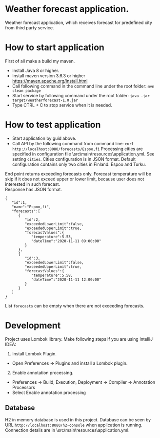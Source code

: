 # Weather forecast application.
Weather forecast application, which receives forecast for predefined city from third party service.

# How to start application
First of all make a build my maven.
 - Install Java 8 or higher.
 - Install maven version 3.6.3 or higher https://maven.apache.org/install.html
 - Call following command in the command line under the root folder:
 `mvn clean package`
 - Start service by following command under the root folder:
 `java -jar target/weatherforecast-1.0.jar`
 - Type CTRL + C to stop service when it is needed.

# How to test application
- Start application by guid above.
- Call API by the following command from command line:
`curl http://localhost:8080/forecasts/Espoo,fi`
Processing cities are specified in configuration file \src\main\resources\application.yml.
See setting `cities`. Cities configuration is in JSON format. Default configuration contains only two cities in Finland: Espoo and Turku.

End point returns exceeding forecasts only.
Forecast temperature will be skip if it does not exceed upper or lower limit, because user does not interested in such forecast.  
Response has JSON format.
```
{
   "id":1,
   "name":"Espoo,fi",
   "forecasts":[
      {
         "id":2,
         "exceededLowerLimit":false,
         "exceededUpperLimit":true,
         "forecastValues":{
            "temperature":5.53,
            "dateTime":"2020-11-11 09:00:00"
         }
      },
      {
         "id":3,
         "exceededLowerLimit":false,
         "exceededUpperLimit":true,
         "forecastValues":{
            "temperature":5.58,
            "dateTime":"2020-11-11 12:00:00"
         }
      }
   ]
}
```
List `forecasts` can be empty when there are not exceeding forecasts.

# Development
Project uses Lombok library. Make following steps if you are using IntelliJ IDEA:
1. Install Lombok Plugin.
 - Open Preferences -> Plugins and install a Lombok plugin.
2. Enable annotation processing.
 - Preferences -> Build, Execution, Deployment -> Compiler -> Annotation Processors
 - Select Enable annotation processing   

## Database
H2 in memory database is used in this project. Database can be seen by URL
`http://localhost:8080/h2-console` when application is running. Connection details are in \src\main\resources\application.yml.
 
